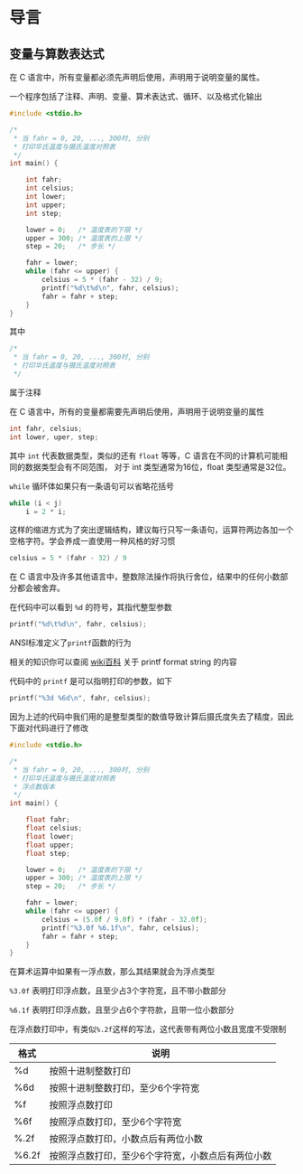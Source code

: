 # 导言

## 变量与算数表达式

在 C 语言中，所有变量都必须先声明后使用，声明用于说明变量的属性。

一个程序包括了注释、声明、变量、算术表达式、循环、以及格式化输出

```c
#include <stdio.h>

/*
 * 当 fahr = 0, 20, ..., 300时, 分别
 * 打印华氏温度与摄氏温度对照表
 */
int main() {

    int fahr;
    int celsius;
    int lower;
    int upper;
    int step;

    lower = 0;   /* 温度表的下限 */
    upper = 300; /* 温度表的上限 */
    step = 20;   /* 步长 */

    fahr = lower;
    while (fahr <= upper) {
        celsius = 5 * (fahr - 32) / 9;
        printf("%d\t%d\n", fahr, celsius);
        fahr = fahr + step;
    }
}
```

其中

```c
/*
 * 当 fahr = 0, 20, ..., 300时, 分别
 * 打印华氏温度与摄氏温度对照表
 */
```

属于注释

在 C 语言中，所有的变量都需要先声明后使用，声明用于说明变量的属性

```c
int fahr, celsius;
int lower, uper, step;
```

其中 ``int`` 代表数据类型，类似的还有 ``float`` 等等，C 语言在不同的计算机可能相同的数据类型会有不同范围，
对于 int 类型通常为16位，float 类型通常是32位。

``while`` 循环体如果只有一条语句可以省略花括号

```c
while (i < j)
    i = 2 * i;
```

这样的缩进方式为了突出逻辑结构，建议每行只写一条语句，运算符两边各加一个空格字符。学会养成一直使用一种风格的好习惯

```c
celsius = 5 * (fahr - 32) / 9
```

在 C 语言中及许多其他语言中，整数除法操作将执行舍位，结果中的任何小数部分都会被舍弃。

在代码中可以看到 ``%d`` 的符号，其指代整型参数

```c
printf("%d\t%d\n", fahr, celsius);
```

ANSI标准定义了``printf``函数的行为

相关的知识你可以查阅 [wiki百科](https://en.wikipedia.org/wiki/Printf_format_string) 关于 printf format string 的内容

代码中的 ``printf`` 是可以指明打印的参数，如下

```c
printf("%3d %6d\n", fahr, celsius);
```

因为上述的代码中我们用的是整型类型的数值导致计算后摄氏度失去了精度，因此下面对代码进行了修改

```c
#include <stdio.h>

/*
 * 当 fahr = 0, 20, ..., 300时, 分别
 * 打印华氏温度与摄氏温度对照表
 * 浮点数版本
 */
int main() {

    float fahr;
    float celsius;
    float lower;
    float upper;
    float step;

    lower = 0;   /* 温度表的下限 */
    upper = 300; /* 温度表的上限 */
    step = 20;   /* 步长 */

    fahr = lower;
    while (fahr <= upper) {
        celsius = (5.0f / 9.0f) * (fahr - 32.0f);
        printf("%3.0f %6.1f\n", fahr, celsius);
        fahr = fahr + step;
    }
}
```

在算术运算中如果有一浮点数，那么其结果就会为浮点类型

``%3.0f`` 表明打印浮点数，且至少占3个字符宽，且不带小数部分

``%6.1f`` 表明打印浮点数，且至少占6个字符款，且带一位小数部分

在浮点数打印中，有类似``%.2f``这样的写法，这代表带有两位小数且宽度不受限制

| 格式    | 说明                        |
|-------|---------------------------|
| %d    | 按照十进制整数打印                 |
| %6d   | 按照十进制整数打印，至少6个字符宽         |
| %f    | 按照浮点数打印                   |
| %6f   | 按照浮点数打印，至少6个字符宽           |
| %.2f  | 按照浮点数打印，小数点后有两位小数         |
| %6.2f | 按照浮点数打印，至少6个字符宽，小数点后有两位小数 |